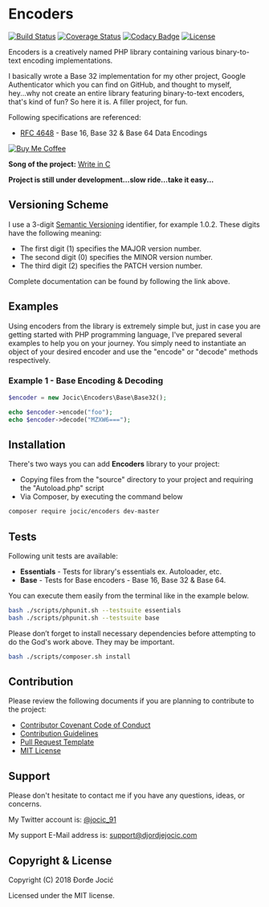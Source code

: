 # Encoders

[![Build Status](https://travis-ci.org/jocic/PHP.Encoders.svg?branch=master)](https://travis-ci.org/jocic/PHP.Encoders) [![Coverage Status](https://coveralls.io/repos/github/jocic/PHP.Encoders/badge.svg?branch=master)](https://coveralls.io/github/jocic/PHP.Encoders?branch=master) [![Codacy Badge](https://api.codacy.com/project/badge/Grade/4d076b843bb6460ca56c5428b1e8d14d)](https://www.codacy.com/app/jocic/PHP.Encoders?utm_source=github.com&amp;utm_medium=referral&amp;utm_content=jocic/PHP.Encoders&amp;utm_campaign=Badge_Grade) [![License](https://poser.pugx.org/jocic/encoders/license)](https://packagist.org/packages/jocic/encoders)

Encoders is a creatively named PHP library containing various binary-to-text encoding implementations.

I basically wrote a Base 32 implementation for my other project, Google Authenticator which you can find on GitHub, and thought to myself, hey...why not create an entire library featuring binary-to-text encoders, that's kind of fun? So here it is. A filler project, for fun.

Following specifications are referenced:

*   [RFC 4648](other/specifications/rfc4648.txt) - Base 16, Base 32 & Base 64 Data Encodings

[![Buy Me Coffee](images/buy-me-coffee.png)](https://www.paypal.me/DjordjeJocic)

**Song of the project:** [Write in C](https://www.youtube.com/watch?v=1S1fISh-pag)

**Project is still under development...slow ride...take it easy...**

## Versioning Scheme

I use a 3-digit [Semantic Versioning](https://semver.org/spec/v2.0.0.html) identifier, for example 1.0.2. These digits have the following meaning:

*   The first digit (1) specifies the MAJOR version number.
*   The second digit (0) specifies the MINOR version number.
*   The third digit (2) specifies the PATCH version number.

Complete documentation can be found by following the link above.

## Examples

Using encoders from the library is extremely simple but, just in case you are getting started with PHP programming language, I've prepared several examples to help you on your journey. You simply need to instantiate an object of your desired encoder and use the "encode" or "decode" methods respectively.

### Example 1 - Base Encoding & Decoding

```php
$encoder = new Jocic\Encoders\Base\Base32();

echo $encoder->encode("foo");
echo $encoder->decode("MZXW6===");
```

## Installation

There's two ways you can add **Encoders** library to your project:

*   Copying files from the "source" directory to your project and requiring the "Autoload.php" script
*   Via Composer, by executing the command below

```bash
composer require jocic/encoders dev-master
```

## Tests

Following unit tests are available:

*   **Essentials** - Tests for library's essentials ex. Autoloader, etc.
*   **Base** - Tests for Base encoders - Base 16, Base 32 & Base 64.

You can execute them easily from the terminal like in the example below.

```bash
bash ./scripts/phpunit.sh --testsuite essentials
bash ./scripts/phpunit.sh --testsuite base
```

Please don’t forget to install necessary dependencies before attempting to do the God's work above. They may be important.

```bash
bash ./scripts/composer.sh install
```

## Contribution

Please review the following documents if you are planning to contribute to the project:

*   [Contributor Covenant Code of Conduct](code-of-conduct.md)
*   [Contribution Guidelines](contributing.md)
*   [Pull Request Template](pull-request-template.md)
*   [MIT License](license.md)

## Support

Please don't hesitate to contact me if you have any questions, ideas, or concerns.

My Twitter account is: [@jocic_91](https://www.twitter.com/jocic_91)

My support E-Mail address is: [support@djordjejocic.com](mailto:support@djordjejocic.com)

## Copyright & License

Copyright (C) 2018 Đorđe Jocić

Licensed under the MIT license.
